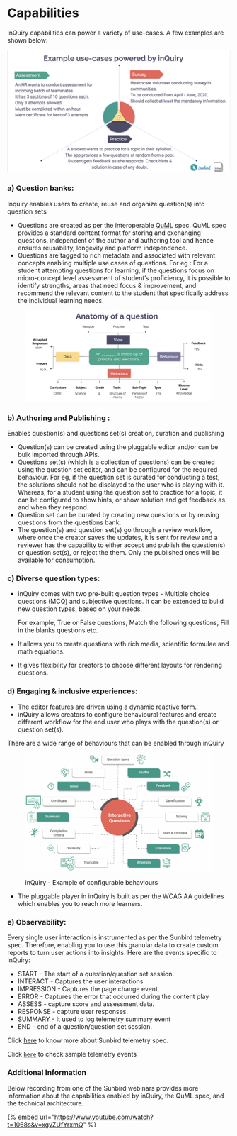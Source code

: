 # Capabilities

inQuiry capabilities can power a variety of use-cases. A few examples are shown below:

![inQuiry - Example Use Cases](<../.gitbook/assets/Screen Shot 2022-03-21 at 4.37.26 PM.png>)

### a) Question banks:

Inquiry enables users to create, reuse and organize question(s) into question sets

* Questions are created as per the interoperable [QuML](https://quml.sunbird.org/#quml-specification) spec. QuML spec provides a standard content format for storing and exchanging questions, independent of the author and authoring tool and hence ensures reusability, longevity and platform independence.
* Questions are tagged to rich metadata and associated with relevant concepts enabling multiple use cases of questions. For eg : For a student attempting questions for learning, if the questions focus on micro-concept level assessment of student’s proficiency, it is possible to identify strengths, areas that need focus & improvement, and recommend the relevant content to the student that specifically address the individual learning needs.

<figure><img src="../.gitbook/assets/Screenshot 2022-12-12 at 8.22.44 PM.png" alt=""><figcaption></figcaption></figure>

### b) Authoring and Publishing :

Enables question(s) and questions set(s) creation, curation and publishing

* Question(s) can be created using the pluggable editor and/or can be bulk imported through APIs.
* Questions set(s) (which is a collection of questions) can be created using the question set editor, and can be configured for the required behaviour. For eg, if the question set is curated for conducting a test, the solutions should not be displayed to the user who is playing with it. Whereas, for a student using the question set to practice for a topic, it can be configured to show hints, or show solution and get feedback as and when they respond.
* Question set can be curated by creating new questions or by reusing questions from the questions bank.
* The question(s) and question set(s) go through a review workflow, where once the creator saves the updates, it is sent for review and a reviewer has the capability to either accept and publish the question(s) or question set(s), or reject the them. Only the published ones will be available for consumption.

### c) **Diverse question types:**&#x20;

*   inQuiry comes with two pre-built question types - Multiple choice questions (MCQ) and subjective questions. It can be extended to build new question types, based on your needs.

    For example, True or False questions, Match the following questions, Fill in the blanks questions etc.
* It allows you to create questions with rich media, scientific formulae and math equations.
* It gives flexibility for creators to choose different layouts for rendering questions.

### **d) Engaging & inclusive experiences:**&#x20;

* The editor features are driven using a dynamic reactive form.&#x20;
* inQuiry allows creators to configure behavioural features and create different workflow for the end user who plays with the question(s) or question set(s).

&#x20;     There are a wide range of behaviours that can be enabled through inQuiry

<figure><img src="../.gitbook/assets/Screenshot 2022-12-09 at 10.55.15 AM.png" alt=""><figcaption><p>inQuiry - Example of configurable behaviours</p></figcaption></figure>

* The pluggable player in inQuiry is built as per the WCAG AA guidelines which enables you to reach more learners.&#x20;

### **e) Observability:**

Every single user interaction is instrumented as per the Sunbird telemetry spec. Therefore, enabling you to use this granular data to create custom reports to turn user actions into insights. Here are the events specific to inQuiry:

* START - The start of a question/question set session.
* INTERACT - Captures the user interactions
* IMPRESSION - Captures the page change event
* ERROR - Captures the error that occurred during the content play
* ASSESS - capture score and assessment data.
* RESPONSE - capture user responses.
* SUMMARY - It used to log telemetry summary event
* END - end of a question/question set session.

Click [here](https://telemetry.sunbird.org) to know more about Sunbird telemetry spec.

Click [`here`](product-and-developer-guide/analytics.md) to check sample telemetry events



### **Additional Information**

Below recording from one of the Sunbird webinars provides more information about the capabilities enabled by inQuiry, the QuML spec, and the technical architecture.

{% embed url="https://www.youtube.com/watch?t=1068s&v=xgvZUfYrxmQ" %}
